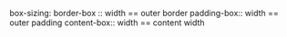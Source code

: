 box-sizing: 
    border-box :: width == outer border
    padding-box:: width == outer padding
    content-box:: width == content width

